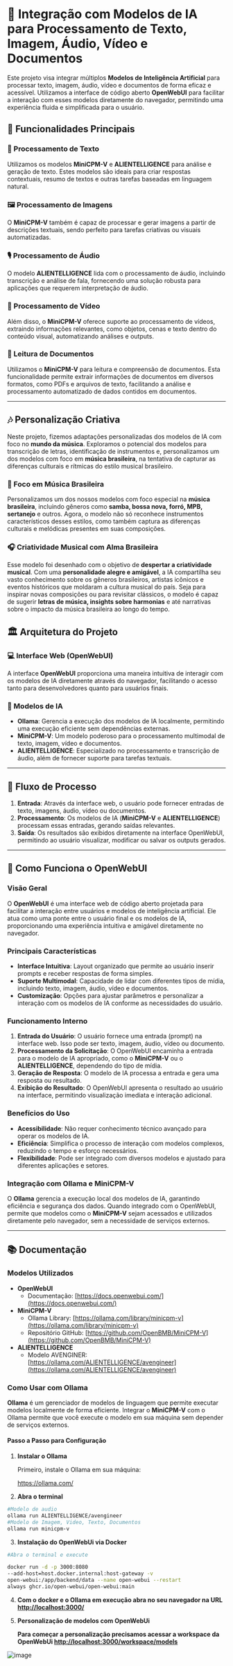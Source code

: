 # 🚀 Integração com Modelos de IA para Processamento de Texto, Imagem, Áudio, Vídeo e Documentos

Este projeto visa integrar múltiplos **Modelos de Inteligência Artificial** para processar texto, imagem, áudio, vídeo e documentos de forma eficaz e acessível. Utilizamos a interface de código aberto **OpenWebUI** para facilitar a interação com esses modelos diretamente do navegador, permitindo uma experiência fluida e simplificada para o usuário.

## 🌟 Funcionalidades Principais

### 📝 Processamento de Texto
Utilizamos os modelos **MiniCPM-V** e **ALIENTELLIGENCE** para análise e geração de texto. Estes modelos são ideais para criar respostas contextuais, resumo de textos e outras tarefas baseadas em linguagem natural.

### 🖼️ Processamento de Imagens
O **MiniCPM-V** também é capaz de processar e gerar imagens a partir de descrições textuais, sendo perfeito para tarefas criativas ou visuais automatizadas.

### 🎙️ Processamento de Áudio
O modelo **ALIENTELLIGENCE** lida com o processamento de áudio, incluindo transcrição e análise de fala, fornecendo uma solução robusta para aplicações que requerem interpretação de áudio.

### 🎥 Processamento de Vídeo
Além disso, o **MiniCPM-V** oferece suporte ao processamento de vídeos, extraindo informações relevantes, como objetos, cenas e texto dentro do conteúdo visual, automatizando análises e outputs.

### 📄 Leitura de Documentos
Utilizamos o **MiniCPM-V** para leitura e compreensão de documentos. Esta funcionalidade permite extrair informações de documentos em diversos formatos, como PDFs e arquivos de texto, facilitando a análise e processamento automatizado de dados contidos em documentos.

---

## 🎶 Personalização Criativa

Neste projeto, fizemos adaptações personalizadas dos modelos de IA com foco no **mundo da música**. Exploramos o potencial dos modelos para transcrição de letras, identificação de instrumentos e, personalizamos um dos modelos com foco em **música brasileira**, na tentativa de capturar as diferenças culturais e rítmicas do estilo musical brasileiro.

### 🥁 Foco em Música Brasileira
Personalizamos um dos nossos modelos com foco especial na **música brasileira**, incluindo gêneros como **samba, bossa nova, forró, MPB, sertanejo** e outros. Agora, o modelo não só reconhece instrumentos característicos desses estilos, como também captura as diferenças culturais e melódicas presentes em suas composições.

### 🎧 Criatividade Musical com Alma Brasileira
Esse modelo foi desenhado com o objetivo de **despertar a criatividade musical**. Com uma **personalidade alegre e amigável**, a IA compartilha seu vasto conhecimento sobre os gêneros brasileiros, artistas icônicos e eventos históricos que moldaram a cultura musical do país. Seja para inspirar novas composições ou para revisitar clássicos, o modelo é capaz de sugerir **letras de música, insights sobre harmonias** e até narrativas sobre o impacto da música brasileira ao longo do tempo.

## 🏛️ Arquitetura do Projeto

### 💻 Interface Web (OpenWebUI)
A interface **OpenWebUI** proporciona uma maneira intuitiva de interagir com os modelos de IA diretamente através do navegador, facilitando o acesso tanto para desenvolvedores quanto para usuários finais.

### 🧠 Modelos de IA
- **Ollama**: Gerencia a execução dos modelos de IA localmente, permitindo uma execução eficiente sem dependências externas.
- **MiniCPM-V**: Um modelo poderoso para o processamento multimodal de texto, imagem, vídeo e documentos.
- **ALIENTELLIGENCE**: Especializado no processamento e transcrição de áudio, além de fornecer suporte para tarefas textuais.

---

## 🔧 Fluxo de Processo

1. **Entrada**: Através da interface web, o usuário pode fornecer entradas de texto, imagens, áudio, vídeo ou documentos.
2. **Processamento**: Os modelos de IA (**MiniCPM-V** e **ALIENTELLIGENCE**) processam essas entradas, gerando saídas relevantes.
3. **Saída**: Os resultados são exibidos diretamente na interface OpenWebUI, permitindo ao usuário visualizar, modificar ou salvar os outputs gerados.

---

## 📘 Como Funciona o OpenWebUI

### Visão Geral

O **OpenWebUI** é uma interface web de código aberto projetada para facilitar a interação entre usuários e modelos de inteligência artificial. Ele atua como uma ponte entre o usuário final e os modelos de IA, proporcionando uma experiência intuitiva e amigável diretamente no navegador.

### Principais Características

- **Interface Intuitiva**: Layout organizado que permite ao usuário inserir prompts e receber respostas de forma simples.
- **Suporte Multimodal**: Capacidade de lidar com diferentes tipos de mídia, incluindo texto, imagem, áudio, vídeo e documentos.
- **Customização**: Opções para ajustar parâmetros e personalizar a interação com os modelos de IA conforme as necessidades do usuário.

### Funcionamento Interno

1. **Entrada do Usuário**: O usuário fornece uma entrada (prompt) na interface web. Isso pode ser texto, imagem, áudio, vídeo ou documento.
2. **Processamento da Solicitação**: O OpenWebUI encaminha a entrada para o modelo de IA apropriado, como o **MiniCPM-V** ou o **ALIENTELLIGENCE**, dependendo do tipo de mídia.
3. **Geração de Resposta**: O modelo de IA processa a entrada e gera uma resposta ou resultado.
4. **Exibição do Resultado**: O OpenWebUI apresenta o resultado ao usuário na interface, permitindo visualização imediata e interação adicional.

### Benefícios do Uso

- **Acessibilidade**: Não requer conhecimento técnico avançado para operar os modelos de IA.
- **Eficiência**: Simplifica o processo de interação com modelos complexos, reduzindo o tempo e esforço necessários.
- **Flexibilidade**: Pode ser integrado com diversos modelos e ajustado para diferentes aplicações e setores.

### Integração com Ollama e MiniCPM-V

O **Ollama** gerencia a execução local dos modelos de IA, garantindo eficiência e segurança dos dados. Quando integrado com o OpenWebUI, permite que modelos como o **MiniCPM-V** sejam acessados e utilizados diretamente pelo navegador, sem a necessidade de serviços externos.

---

## 📚 Documentação

### Modelos Utilizados

- **OpenWebUI**
  - Documentação: [https://docs.openwebui.com/](https://docs.openwebui.com/)
- **MiniCPM-V**
  - Ollama Library: [https://ollama.com/library/minicpm-v](https://ollama.com/library/minicpm-v)
  - Repositório GitHub: [https://github.com/OpenBMB/MiniCPM-V](https://github.com/OpenBMB/MiniCPM-V)
- **ALIENTELLIGENCE**
  - Modelo AVENGINER: [https://ollama.com/ALIENTELLIGENCE/avengineer](https://ollama.com/ALIENTELLIGENCE/avengineer)

### Como Usar com Ollama

**Ollama** é um gerenciador de modelos de linguagem que permite executar modelos localmente de forma eficiente. Integrar o **MiniCPM-V** com o Ollama permite que você execute o modelo em sua máquina sem depender de serviços externos.

#### Passo a Passo para Configuração

1. **Instalar o Ollama**

   Primeiro, instale o Ollama em sua máquina:

   https://ollama.com/

2. **Abra o terminal**
```bash
#Modelo de audio
ollama run ALIENTELLIGENCE/avengineer
#Modelo de Imagem, Video, Texto, Documentos
ollama run minicpm-v
```
3. **Instalação do OpenWebUi via Docker**
```bash
#Abra o terminal e execute

docker run -d -p 3000:8080
--add-host=host.docker.internal:host-gateway -v
open-webui:/app/backend/data --name open-webui --restart
always ghcr.io/open-webui/open-webui:main
```
4. **Com o docker e o Ollama em execução abra no seu navegador na URL [http://localhost:3000/](http://localhost:3000/)**

5. **Personalização de modelos com OpenWebUi**

   **Para começar a personalização precisamos acessar a workspace da OpenWebUi [http://localhost:3000/workspace/models](http://localhost:3000/workspace/models)**

![image](https://github.com/user-attachments/assets/b577c526-bd78-4eb3-9d07-db59016455cd)



